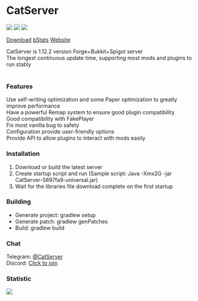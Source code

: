 # CatServer
![](https://img.shields.io/badge/Minecraft-1.12.2-brightgreen.svg?colorB=469C00)
![](https://img.shields.io/badge/Forge-14.23.5.2854-brightgreen.svg?colorB=469C00)
![](https://img.shields.io/badge/Spigot-1.12.2%20latest-brightgreen.svg?colorB=469C00)

[Download](https://github.com/Luohuayu/CatServer/releases)
[bStats](https://bstats.org/plugin/bukkit/CatServer)
[Website](http://catserver.moe)

CatServer is 1.12.2 version Forge+Bukkit+Spigot server<br>
The longest continuous update time, supporting most mods and plugins to run stably<br><br>

### Features
Use self-writing optimization and some Paper optimization to greatly improve performance<br>
Have a powerful Remap system to ensure good plugin compatibility<br>
Good compatibility with FakePlayer<br>
Fix most vanilla bug to safety<br>
Configuration provide user-friendly options<br>
Provide API to allow plugins to interact with mods easily<br>

### Installation
1. Download or build the latest server
2. Create startup script and run (Sample script: Java -Xmx2G -jar CatServer-5897fa9-universal.jar)
3. Wait for the libraries file download complete on the first startup<br>

### Building
- Generate project: gradlew setup<br>
- Generate patch: gradlew genPatches<br>
- Build: gradlew build<br>

### Chat
Telegram: [@CatServer](https://t.me/CatServer)<br>
Discord: [Click to join](https://discord.gg/wvBJN4d)<br>

### Statistic
<img src="https://bstats.org/signatures/bukkit/CatServer.svg"><br><br>
